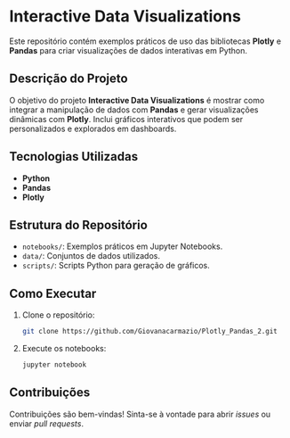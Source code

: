 # Interactive Data Visualizations

Este repositório contém exemplos práticos de uso das bibliotecas **Plotly** e **Pandas** para criar visualizações de dados interativas em Python.

## Descrição do Projeto

O objetivo do projeto **Interactive Data Visualizations** é mostrar como integrar a manipulação de dados com **Pandas** e gerar visualizações dinâmicas com **Plotly**. Inclui gráficos interativos que podem ser personalizados e explorados em dashboards.

## Tecnologias Utilizadas

- **Python**
- **Pandas**
- **Plotly**

## Estrutura do Repositório

- `notebooks/`: Exemplos práticos em Jupyter Notebooks.
- `data/`: Conjuntos de dados utilizados.
- `scripts/`: Scripts Python para geração de gráficos.

## Como Executar

1. Clone o repositório:
   ```bash
   git clone https://github.com/Giovanacarmazio/Plotly_Pandas_2.git
   ```

2. Execute os notebooks:
   ```bash
   jupyter notebook
   ```

## Contribuições

Contribuições são bem-vindas! Sinta-se à vontade para abrir *issues* ou enviar *pull requests*.
```
